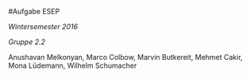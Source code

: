 #Aufgabe ESEP

*Wintersemester 2016*

*Gruppe 2.2*


Anushavan Melkonyan,
Marco Colbow, 
Marvin Butkereit,
Mehmet Cakir,
Mona Lüdemann,
Wilhelm Schumacher




